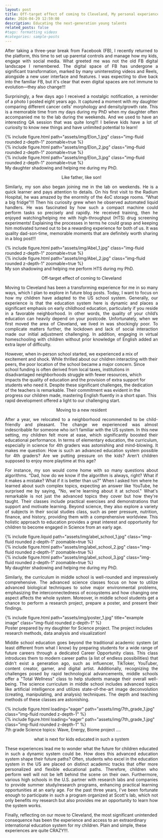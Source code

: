 ```yaml
---
layout: post
title: Off-target effect of coming to Cleveland, My personal experience!
date: 2024-04-29 12:59:00
description: Educating the next-generation young talents
related_posts: false
#tags: formatting videos
#categories: sample-posts
---
```


<p align="justify"> After taking a three-year break from Facebook (FB), I recently returned to the platform, this time to set up parental controls and manage how my kids, engage with social media. What greeted me was not the old FB digital landscape I remembered. The digital space of FB has undergone a significant transformation, marked by many uninteresting videos and Reels, alongside a new user interface and features. I was expecting to dive back into the familiar FB, but it's clear that even digital spaces are not immune to evolution—they also change!!! </p>

<p align="justify"> Surprisingly, a few days ago I received a nostalgic notification, a reminder of a photo I posted eight years ago. It captured a moment with my daughter comparing different cancer cells' morphology and density/growth rate. This is a memorable time from my days during my PhD when my daughter often accompanied me to the lab during the weekends. And we used to have an interesting QA session that was quite long!!! I believe kids have a lot of curiosity to know new things and have unlimited potential to learn! </p>

<div class="row mt-3">
    <div class="col-sm mt-3 mt-md-0">
        {% include figure.html path="assets/img/Elon_1.jpg" class="img-fluid rounded z-depth-1" zoomable=true %}
    </div>
    <div class="col-sm mt-3 mt-md-0">
        {% include figure.html path="assets/img/Elon_2.jpg" class="img-fluid rounded z-depth-1" zoomable=true %}
    </div>
    <div class="col-sm mt-3 mt-md-0">
        {% include figure.html path="assets/img/Elon_3.jpg" class="img-fluid rounded z-depth-1" zoomable=true %}
    </div>
</div>
<div class="caption">
    My daughter shadowing and helping me during my PhD.  
</div>

<p align="center"> <span class="font-weight-bold"> Like father, like son! </span> </p>

<p align="justify"> Similarly, my son also began joining me in the lab on weekends. He is a quick learner and pays attention to details. On his first visit to the Radium Hospital, he was amazed by the enormity of the 4oC storage rooms. “What a big fridge”!!! Then his curiosity grew when he observed automated liquid handlers. He was fascinated by how such a compact machine could perform tasks so precisely and rapidly. He received training, then he enjoyed watching/helping me with high-throughput (HTS) drug screening experiments! Explaining the processes in terms he could grasp and keeping him motivated turned out to be a rewarding experience for both of us. It was quality dad-son-time, memorable moments that are definitely worth sharing in a blog post!!! </p>

<div class="row mt-3">
    <div class="col-sm mt-3 mt-md-0">
        {% include figure.html path="assets/img/Abel_1.jpg" class="img-fluid rounded z-depth-1" zoomable=true %}
    </div>
    <div class="col-sm mt-3 mt-md-0">
        {% include figure.html path="assets/img/Abel_2.jpg" class="img-fluid rounded z-depth-1" zoomable=true %}
    </div>    
</div>
<div class="caption">
    My son shadowing and helping me perform HTS during my PhD.  
</div>

<p align="center"> <span class="font-weight-bold"> Off-target effect of coming to Cleveland </span> </p>

<p align="justify"> Moving to Cleveland has been a transforming experience for me in so many ways, which I plan to explore in future blog posts. Today, I want to focus on how my children have adapted to the US school system. Generally, our experience is that the education system here is dynamic and places a significant emphasis on early childhood education, particularly if you reside in a favorable neighborhood. In other words, the quality of your child’s education can heavily depend on your postcode. Unfortunately, when we first moved the area of Cleveland, we lived in was shockingly poor. To complicate matters further, the lockdown and lack of social interaction made our initial adjustment challenging. In addition, engaging in virtual homeschooling with children without prior knowledge of English added an extra layer of difficulty. 

However, when in-person school started, we experienced a mix of excitement and shock. While thrilled about our children interacting with their peers, the poor location of the school became a major concern. Since school funding is often derived from local taxes, institutions in disadvantaged neighborhoods struggle with fewer resources, which impacts the quality of education and the provision of extra support for students who need it. Despite these significant challenges, the dedication of the teachers is remarkable. Their commitment was evident in the progress our children made, mastering English fluently in a short span. This rapid development offered a light to our challenging start. </p>

<p align="center"> <span class="font-weight-bold"> Moving to a new resident </span> </p>

<p align="justify">  After a year, we relocated to a neighborhood recommended to be child-friendly and pleasant. The change we experienced was almost indescribable for someone who isn’t familiar with the US system. In this new setting, my children felt more at ease, which significantly boosted their educational performance. In terms of elementary education, the curriculum, especially in science for 4th graders was astonishing and mind-blowing. It makes me question:  How is such an advanced education system possible for 4th graders? Are we putting pressure on the kids? Aren’t children supposed to enjoy more playtime at this age? </p>

<p align="justify"> For instance, my son would come home with so many questions about algorithms. “Dad, how do we know if the algorithm is always, right? What if it makes a mistake? What if it is better than us?” When I asked him where he learned about such complex topics, expecting an answer like YouTube, he surprised me by saying, "No, we're learning about it at school." What's remarkable is not just the advanced topics they cover but how they're taught. Their classes include practical exercises and demonstrations that support and motivate learning. Beyond science, they also explore a variety of subjects in their social studies class, such as peer pressure, nutrition, finance, and history, providing them with a comprehensive worldview. This holistic approach to education provides a great interest and opportunity for children to become engaged in Science from an early age. </p>

<div class="row mt-3">
    <div class="col-sm mt-3 mt-md-0">
        {% include figure.liquid path="assets/img/abel_school_1.jpg" class="img-fluid rounded z-depth-1" zoomable=true %}
    </div>
    <div class="col-sm mt-3 mt-md-0">
        {% include figure.html path="assets/img/abel_school_2.jpg" class="img-fluid rounded z-depth-1" zoomable=true %}
    </div>
    <div class="col-sm mt-3 mt-md-0">
        {% include figure.html path="assets/img/abel_school_3.jpg" class="img-fluid rounded z-depth-1" zoomable=true %}
    </div>
</div>
<div class="caption">
    My daughter shadowing and helping me during my PhD.  
</div>

<p align="justify"> Similarly, the curriculum in middle school is well-rounded and impressively comprehensive. The advanced science classes focus on how to utilize advanced biological techniques to solve major environmental problems, emphasizing the interconnectedness of ecosystems and how changing one aspect affects the whole system. Moreover, in middle school students get a chance to perform a research project, prepare a poster, and present their findings. </p> 

<div class="row">
    <div class="row justify-content-sm-center">
        <div class="col-sm-6 mt-2 mt-md-0">
        {% include figure.html path="assets/img/poster_1.jpg" title="example image" class="img-fluid rounded z-depth-1" %}
        </div>
    </div>
</div>
<div class="caption">
    Poster prepared by my daughter for Science project. The project includes research methods, data analysis and visualization!  
</div>

<p align="justify"> Middle school education goes beyond the traditional academic system (at least different from what I know) by preparing students for a wide range of future careers through a dedicated Career Opportunity class. This class introduces them to modern career paths (a list of endless possibilities) that didn't exist a generation ago, such as influencer, TikToker, YouTuber, content creator, gamer, and digital artist. Additionally, recognizing the challenges posed by rapid technological advancements, middle schools offer a "Total Wellness" class to help students manage their overall well-being. The science curriculum in middle school includes advanced topics like artificial intelligence and utilizes state-of-the-art image deconvolution (creating, manipulating, and analysis) techniques. The depth and teaching methods of these classes are astonishing. </p>

<div class="row mt-3">
    <div class="col-sm mt-3 mt-md-0">
        {% include figure.html loading="eager" path="assets/img/7th_grade_1.jpg" class="img-fluid rounded z-depth-1" %}
    </div>
    <div class="col-sm mt-3 mt-md-0">
        {% include figure.html loading="eager" path="assets/img/7th_grade_1.jpg" class="img-fluid rounded z-depth-1" %}
    </div>
</div>
<div class="caption">
    7th grade Science topics: Wave, Energy, Biome project ....
</div>

<p align="center"> <span class="font-weight-bold"> what is next for kids educated in such a system </span> </p>

<p align="justify">  These experiences lead me to wonder what the future for children educated in such a dynamic system could be. How does this advanced education system shape their future paths? Often, students who excel in the education system in the US are placed on distinct academic tracks that offer more personalized and flexible educational paths. Therefore, children who perform well will not be left behind the scene on their own. Furthermore, various high schools in the U.S. partner with research labs and companies to provide summer study/research programs, enhancing practical learning opportunities at an early age. For the past three years, I've been fortunate enough to participate in such a program organized at Scott's lab, which not only benefits my research but also provides me an opportunity to learn how the system works.

Finally, reflecting on our move to Cleveland, the most significant unintended consequence has been the experience and access to an extraordinary international education system for my children. Plain and simple, these experiences are quite CRAZY!!!. </p>



